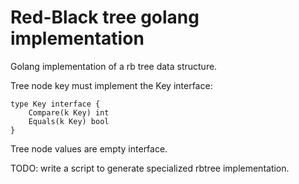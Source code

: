 # Red-Black tree golang implementation

Golang implementation of a rb tree data structure.

Tree node key must implement the Key interface:
```
type Key interface {
	Compare(k Key) int
	Equals(k Key) bool
}
```

Tree node values are empty interface.

TODO: write a script to generate specialized rbtree implementation.
